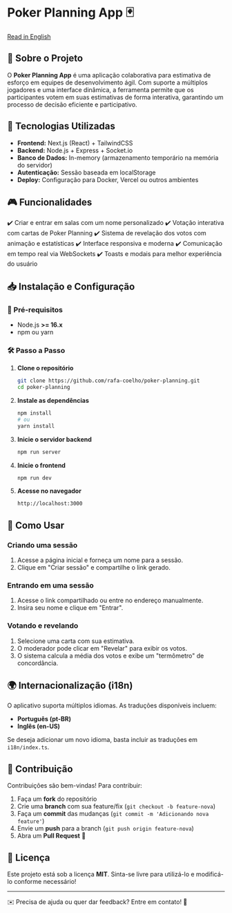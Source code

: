 # Poker Planning App 🃏

[Read in English](./README.md)

## 📌 Sobre o Projeto

O **Poker Planning App** é uma aplicação colaborativa para estimativa de esforço em equipes de desenvolvimento ágil. Com suporte a múltiplos jogadores e uma interface dinâmica, a ferramenta permite que os participantes votem em suas estimativas de forma interativa, garantindo um processo de decisão eficiente e participativo.

## 🚀 Tecnologias Utilizadas

- **Frontend:** Next.js (React) + TailwindCSS
- **Backend:** Node.js + Express + Socket.io
- **Banco de Dados:** In-memory (armazenamento temporário na memória do servidor)
- **Autenticação:** Sessão baseada em localStorage
- **Deploy:** Configuração para Docker, Vercel ou outros ambientes

## 🎮 Funcionalidades

✔️ Criar e entrar em salas com um nome personalizado
✔️ Votação interativa com cartas de Poker Planning
✔️ Sistema de revelação dos votos com animação e estatísticas
✔️ Interface responsiva e moderna
✔️ Comunicação em tempo real via WebSockets
✔️ Toasts e modais para melhor experiência do usuário

## 📥 Instalação e Configuração

### 🔧 Pré-requisitos

- Node.js **>= 16.x**
- npm ou yarn

### 🛠️ Passo a Passo

1. **Clone o repositório**
   ```sh
   git clone https://github.com/rafa-coelho/poker-planning.git
   cd poker-planning
   ```
2. **Instale as dependências**
   ```sh
   npm install
   # ou
   yarn install
   ```
3. **Inicie o servidor backend**
   ```sh
   npm run server
   ```
4. **Inicie o frontend**
   ```sh
   npm run dev
   ```
5. **Acesse no navegador**
   ```sh
   http://localhost:3000
   ```

## 🎲 Como Usar

### Criando uma sessão

1. Acesse a página inicial e forneça um nome para a sessão.
2. Clique em "Criar sessão" e compartilhe o link gerado.

### Entrando em uma sessão

1. Acesse o link compartilhado ou entre no endereço manualmente.
2. Insira seu nome e clique em "Entrar".

### Votando e revelando

1. Selecione uma carta com sua estimativa.
2. O moderador pode clicar em "Revelar" para exibir os votos.
3. O sistema calcula a média dos votos e exibe um "termômetro" de concordância.

## 🌍 Internacionalização (i18n)

O aplicativo suporta múltiplos idiomas. As traduções disponíveis incluem:

- **Português (pt-BR)**
- **Inglês (en-US)**

Se deseja adicionar um novo idioma, basta incluir as traduções em `i18n/index.ts`.

## 🤝 Contribuição

Contribuições são bem-vindas! Para contribuir:

1. Faça um **fork** do repositório
2. Crie uma **branch** com sua feature/fix (`git checkout -b feature-nova`)
3. Faça um **commit** das mudanças (`git commit -m 'Adicionando nova feature'`)
4. Envie um **push** para a branch (`git push origin feature-nova`)
5. Abra um **Pull Request** 🚀

## 📜 Licença

Este projeto está sob a licença **MIT**. Sinta-se livre para utilizá-lo e modificá-lo conforme necessário!

---

✉️ Precisa de ajuda ou quer dar feedback? Entre em contato! 🚀

